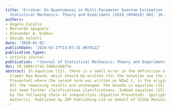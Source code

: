 ```yaml
---
title: 'Erratum: On Quantumness in Multi-Parameter Quantum Estimation (Journal of
  Statistical Mechanics: Theory and Experiment (2019 (094010) DOI: 10.1088/1742-5468/Ab3ccb)'
authors:
- Angelo Carollo
- Bernardo Spagnolo
- Alexander A. Dubkov
- Davide Valenti
date: '2020-01-01'
publishDate: '2024-03-27T13:07:31.907912Z'
publication_types:
- article-journal
publication: '*Journal of Statistical Mechanics: Theory and Experiment*'
doi: 10.1088/1742-5468/ab6f5e
abstract: In equation (12), there is a small error in the definition of the Holevo
  Cramér Rao Bound, which should be written (for the notation see the original article.(Equation
  Presented).where the second term was written as WImZ 1, in the original article.
  All the remaining results are unchanged. The bounds in equation (15) are still correct,
  but need further clarifications.clarifications. Indeed equation (15) is justified
  by the following chain of inequalities.(Equation Presented). o̧pyright 2020 The
  Author(s). Published by IOP Publishing Ltd on behalf of SISSA Medialab srl.
---
```

